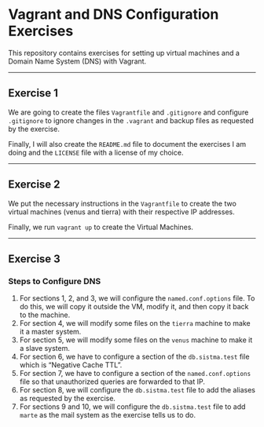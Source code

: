 # Vagrant and DNS Configuration Exercises

This repository contains exercises for setting up virtual machines and a Domain Name System (DNS) with Vagrant.

---

## Exercise 1

We are going to create the files `Vagrantfile` and `.gitignore` and configure `.gitignore` to ignore changes in the `.vagrant` and backup files as requested by the exercise.

Finally, I will also create the `README.md` file to document the exercises I am doing and the `LICENSE` file with a license of my choice.

---

## Exercise 2

We put the necessary instructions in the `Vagrantfile` to create the two virtual machines (venus and tierra) with their respective IP addresses.

Finally, we run `vagrant up` to create the Virtual Machines.

---

## Exercise 3

### Steps to Configure DNS

1. For sections 1, 2, and 3, we will configure the `named.conf.options` file. To do this, we will copy it outside the VM, modify it, and then copy it back to the machine.
2. For section 4, we will modify some files on the `tierra` machine to make it a master system.
3. For section 5, we will modify some files on the `venus` machine to make it a slave system.
4. For section 6, we have to configure a section of the `db.sistma.test` file which is “Negative Cache TTL”.
5. For section 7, we have to configure a section of the `named.conf.options` file so that unauthorized queries are forwarded to that IP.
6. For section 8, we will configure the `db.sistma.test` file to add the aliases as requested by the exercise.
7. For sections 9 and 10, we will configure the `db.sistma.test` file to add `marte` as the mail system as the exercise tells us to do.